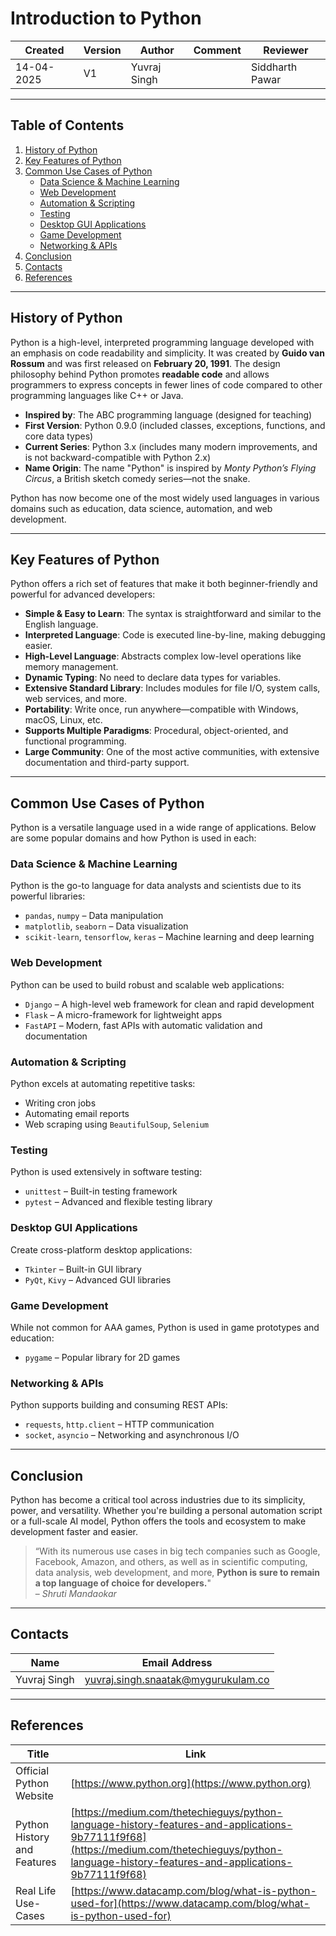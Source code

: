 # Introduction to Python

| Created     | Version | Author        | Comment | Reviewer         |
|-------------|---------|---------------|---------|------------------|
| 14-04-2025  | V1      | Yuvraj Singh  |         | Siddharth Pawar  |

---

## **Table of Contents**

1. [History of Python](#history-of-python)  
2. [Key Features of Python](#key-features-of-python)  
3. [Common Use Cases of Python](#common-use-cases-of-python)  
    - [Data Science & Machine Learning](#data-science--machine-learning)  
    - [Web Development](#web-development)  
    - [Automation & Scripting](#automation--scripting)  
    - [Testing](#testing)  
    - [Desktop GUI Applications](#desktop-gui-applications)  
    - [Game Development](#game-development)  
    - [Networking & APIs](#networking--apis)  
4. [Conclusion](#conclusion)  
5. [Contacts](#contacts)  
6. [References](#references)  

---

## History of Python

Python is a high-level, interpreted programming language developed with an emphasis on code readability and simplicity. It was created by **Guido van Rossum** and was first released on **February 20, 1991**. The design philosophy behind Python promotes **readable code** and allows programmers to express concepts in fewer lines of code compared to other programming languages like C++ or Java.

- **Inspired by**: The ABC programming language (designed for teaching)  
- **First Version**: Python 0.9.0 (included classes, exceptions, functions, and core data types)  
- **Current Series**: Python 3.x (includes many modern improvements, and is not backward-compatible with Python 2.x)  
- **Name Origin**: The name "Python" is inspired by *Monty Python’s Flying Circus*, a British sketch comedy series—not the snake.

Python has now become one of the most widely used languages in various domains such as education, data science, automation, and web development.

---

## Key Features of Python

Python offers a rich set of features that make it both beginner-friendly and powerful for advanced developers:

- **Simple & Easy to Learn**: The syntax is straightforward and similar to the English language.  
- **Interpreted Language**: Code is executed line-by-line, making debugging easier.  
- **High-Level Language**: Abstracts complex low-level operations like memory management.  
- **Dynamic Typing**: No need to declare data types for variables.  
- **Extensive Standard Library**: Includes modules for file I/O, system calls, web services, and more.  
- **Portability**: Write once, run anywhere—compatible with Windows, macOS, Linux, etc.  
- **Supports Multiple Paradigms**: Procedural, object-oriented, and functional programming.  
- **Large Community**: One of the most active communities, with extensive documentation and third-party support.  

---

## Common Use Cases of Python

Python is a versatile language used in a wide range of applications. Below are some popular domains and how Python is used in each:

### Data Science & Machine Learning

Python is the go-to language for data analysts and scientists due to its powerful libraries:

- `pandas`, `numpy` – Data manipulation  
- `matplotlib`, `seaborn` – Data visualization  
- `scikit-learn`, `tensorflow`, `keras` – Machine learning and deep learning  

### Web Development

Python can be used to build robust and scalable web applications:

- `Django` – A high-level web framework for clean and rapid development  
- `Flask` – A micro-framework for lightweight apps  
- `FastAPI` – Modern, fast APIs with automatic validation and documentation  

### Automation & Scripting

Python excels at automating repetitive tasks:

- Writing cron jobs  
- Automating email reports  
- Web scraping using `BeautifulSoup`, `Selenium`  

### Testing

Python is used extensively in software testing:

- `unittest` – Built-in testing framework  
- `pytest` – Advanced and flexible testing library  

### Desktop GUI Applications

Create cross-platform desktop applications:

- `Tkinter` – Built-in GUI library  
- `PyQt`, `Kivy` – Advanced GUI libraries  

### Game Development

While not common for AAA games, Python is used in game prototypes and education:

- `pygame` – Popular library for 2D games  

### Networking & APIs

Python supports building and consuming REST APIs:

- `requests`, `http.client` – HTTP communication  
- `socket`, `asyncio` – Networking and asynchronous I/O  

---

## Conclusion

Python has become a critical tool across industries due to its simplicity, power, and versatility. Whether you're building a personal automation script or a full-scale AI model, Python offers the tools and ecosystem to make development faster and easier.

> “With its numerous use cases in big tech companies such as Google, Facebook, Amazon, and others, as well as in scientific computing, data analysis, web development, and more, **Python is sure to remain a top language of choice for developers.**"  
> – *Shruti Mandaokar*

---

## Contacts

| Name         | Email Address                                 |
|--------------|-----------------------------------------------|
| Yuvraj Singh | yuvraj.singh.snaatak@mygurukulam.co           |

---

## References

| **Title**                        | **Link**                                                                                      |
|----------------------------------|-----------------------------------------------------------------------------------------------|
| Official Python Website          | [https://www.python.org](https://www.python.org)                                              |
| Python History and Features      | [https://medium.com/thetechieguys/python-language-history-features-and-applications-9b77111f9f68](https://medium.com/thetechieguys/python-language-history-features-and-applications-9b77111f9f68) |
| Real Life Use-Cases              | [https://www.datacamp.com/blog/what-is-python-used-for](https://www.datacamp.com/blog/what-is-python-used-for) |

